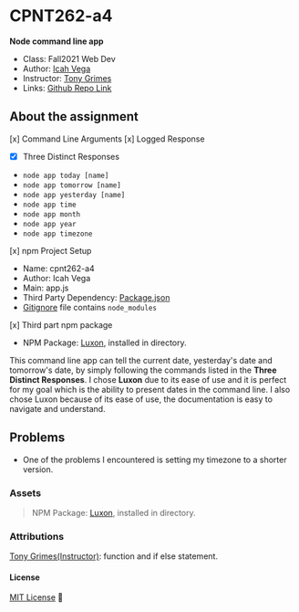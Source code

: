 # CPNT262-a4
**Node command line app**

- Class: Fall2021 Web Dev
- Author: [Icah Vega](https://github.com/Icahpv)
- Instructor: [Tony Grimes](https://github.com/acidtone)
- Links: [Github Repo Link](https://github.com/Icahpv/cpnt262-a4.git)


## About the assignment

[x] Command Line Arguments
[x] Logged Response
  - [x] Three Distinct Responses
  - ``` node app today [name] ```
  -  ``` node app tomorrow [name] ```
  -  ``` node app yesterday [name]  ```
  -  ``` node app time ```
  -  ``` node app month ```
  -  ``` node app year ```
  -  ``` node app timezone ```

[x] npm Project Setup
  -  Name: cpnt262-a4
  -  Author: Icah Vega
  -  Main: app.js
  -  Third Party Dependency: [Package.json](package.json)
  -  [Gitignore](.gitignore) file contains `node_modules`

[x] Third part npm package
  -  NPM Package: [Luxon](https://www.npmjs.com/package/luxon), installed in directory.

This command line app can tell the current date, yesterday's date and tomorrow's date, by simply following the commands listed in the **Three Distinct Responses**. I chose **Luxon** due to its ease of use and it is perfect for my goal which is the ability to present dates in the command line. I also chose Luxon because of its ease of use, the documentation is easy to navigate and understand.

## Problems

- One of the problems I encountered is setting my timezone to a shorter version.

### Assets

> NPM Package: [Luxon](https://www.npmjs.com/package/luxon), installed in directory.

### Attributions

[Tony Grimes(Instructor)]((https://github.com/acidtone)): function and if else statement.

#### License
[MIT License](https://opensource.org/licenses/MIT) :scroll: